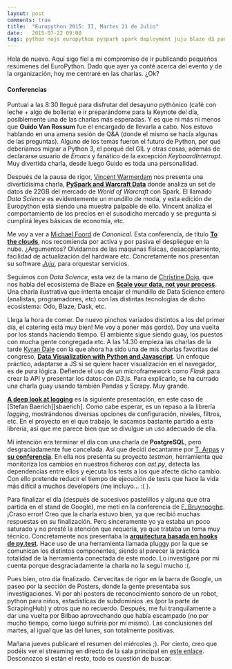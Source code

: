 ```yaml
---
layout: post
comments: true
title:  "Europython 2015: II, Martes 21 de Julio"
date:   2015-07-22 09:00
tags: python nojs europython pyspark spark deployment juju blaze d3 pandas visualization data logging postgresql testmon pytest astpy ast.py py.test coverage.py coverage hook plugin pluggy
---
```


Hola de nuevo. Aquí sigo fiel a mi compromiso de ir publicando pequeños resúmenes del EuroPython. Dado que ayer ya conté acerca del evento y de la organización, hoy me centraré en las charlas. ¿Ok?

#### Conferencias

Puntual a las 8:30 llegué para disfrutar del desayuno pythónico (café con leche + algo de bollería) e ir preparándome para la Keynote del día, posiblemente una de las charlas más esperadas. Y es que ni más ni menos que **Guido Van Rossum** fue el encargado de llevarla a cabo. Nos estuvo hablando en una amena sesión de Q&A (donde el mismo se hacía algunas de las preguntas). Alguno de los temas fueron el futuro de Python, por qué deberíamos migrar a Python 3, el porqué del GIL y otras cosas, además de declararse usuario de *Emacs* y fanático de la excepción *KeyboardInterrupt*. Muy divertida charla, desde luego Guido es toda una personalidad.

Después de la pausa de rigor, [Vincent Warmerdam][vwarmerdam] nos presenta una divertídisima charla, **[PySpark and Warcraft Data][warcraft]** donde analiza un set de datos de 22GB del mercado de *World of Warcraft* con Spark.  El llamado *Data Science* es evidentemente un mundillo de moda, y esta edición de Europython está siendo una muestra palpable de ello. Vincent analiza el comportamiento de los precios en el susodicho mercado y se pregunta si cumplirá leyes básicas de economía, etc.

Me voy a ver a [Michael Foord][mfoord] de *Canonical*. Esta conferencia, de título **[To the clouds][totheclouds]**, nos recomienda por activa y por pasiva el despliegue en la nube. ¿Argumentos? Olvidarnos de las máquinas físicas, desacoplamiento, facilidad de actualización del hardware etc. Concretamente nos presentan su software *[Juju][juju]*, para orquestar servicios.

Seguimos con *Data Science*, esta vez de la mano de [Christine Doig][cdoig], que nos habla del ecosistema de Blaze en **[Scale your data, not your process][blaze]**. Una charla ilustrativa que intenta encajar el mundillo de Data Science entero (analistas, programadores, etc) con las distintas tecnologías de dicho ecosistema: Odo, Blaze, Dask, etc.

Llega la hora de comer. De nuevo pinchos variados distintos a los del primer día, el catering está muy bien! Me voy a poner más gordo). Doy una vuelta por los stands haciendo tiempo. El ambiente sigue siendo guay, los puestos con mucha gente congregada etc. A las 14.30 empieza las charlas de la tarde [Kyran Dale][kdale] con la que ahora ha sido una de mis charlas favoritas del congreso, **[Data Visualization with Python and Javascript][dataviz]**. Un enfoque práctico, adaptarse a JS si se quiere hacer visualización en el navegador, es de pura lógica. Defiende el uso de un microframework como *Flask* para crear la API y presentar los datos con *D3.js*. Para explicarlo, se ha currado una charla guay usando también Pandas y Scrapy. Muy grande.

**[A deep look at logging][logging]** es la siguiente presentación, en este caso de [Stefan Baerich][sbaerich]. Como cabe esperar, es un repaso a la librería *logging*, mostrándonos diversas opciones de configuración, niveles, filtros, etc. En el proyecto en el que trabajo, le sacamos bastante partido a esta librería, así que me parece bien que se divulgue un uso adecuado de ella.

Mi intención era terminar el día con una charla de **PostgreSQL**, pero desgraciadamente fue cancelada. Así que decidí decantarme por [T. Arpas][tarpas] y **[su conferencia][testmon]**. En ella nos presenta su proyecto *testmon*, herramienta que monitoriza los cambios en nuestros ficheros con *ast.py*, detecta las dependencias entre ellos y ejecuta los tests a los que afecte dicho cambio. Con ello pretende reducir el tiempo de ejecución de tests que hace la vida más difícil a muchos developers (me incluyo... :( ).

Para finalizar el día (después de sucesivos pastelillos y alguna que otra partida en el stand de Google), me metí en la conferencia de [F. Bruynooghe][bruynooghe]. ¡Craso error! Creo que la charla estuvo bien, ya que recibió muchas respuestas en su finalización. Pero sinceramente yo ya estaba un poco saturado y no presté la atención que requería, ya que trataba un tema muy técnico. Concretamente nos presentaba la **[arquitectura basada en hooks de py.test][pluggy]**. Hace uso de una herramienta llamada pluggy por la que se comunican los distintos componentes, siendo al parecer la práctica totalidad de la herramienta conectada de este modo. Lo investigaré por mi cuenta porque desgraciadamente la charla no la seguí mucho :(.

Pues bien, otro día finalizado. Cervecitas de rigor en la barra de Google, un paseo por la sección de Posters, donde la gente presentaba sus investigaciones. Vi por ahí posters de reconocimiento sonoro de un robot, python para niños, estadísticas de subdominios .es (por la parte de ScrapingHub) y otros que no recuerdo. Después, me fui tranquilamente a dar una vuelta por Bilbao aprovechando que había escampado (no por mucho tiempo, como luego sufriría por mí mismo). Las conclusiones del martes, al igual que las del lunes, son totalmente positivas.

Mañana jueves publicaré el resumen del miércoles ;). Por cierto, creo que podéis ver el streaming en directo de la sala principal en [este enlace][streaming]. Desconozco si están el resto, todo es cuestión de buscar.

[vwarmerdam]: https://ep2015.europython.eu/conference/p/-242
[warcraft]: https://ep2015.europython.eu/conference/talks/pyspark-and-warcraft-data
[mfoord]: https://ep2015.europython.eu/conference/p/-98
[totheclouds]: https://ep2015.europython.eu/conference/talks/to-the-clouds-why-you-should-deploy-to-the-cloud-even-if-you-dont-want-to
[juju]: https://jujucharms.com/
[cdoig]: https://ep2015.europython.eu/conference/p/-88
[blaze]: https://ep2015.europython.eu/conference/talks/scale-your-data-not-your-process-welcome-to-the-blaze-ecosystem
[kdale]: https://ep2015.europython.eu/conference/p/-426
[dataviz]: https://ep2015.europython.eu/conference/talks/data-visualisation-with-python-and-javascript-crafting-a-data-viz-toolchain-for-the-web
[logging]: https://ep2015.europython.eu/conference/talks/a-deep-look-at-logging
[sbaerisch]: https://ep2015.europython.eu/conference/p/stefan-baerisch
[tarpas]: https://ep2015.europython.eu/conference/p/-353
[testmon]: https://ep2015.europython.eu/conference/talks/mashing-up-pytest-coveragepy-and-astpy-to-take-tdd-to-a-new-level
[bruynooghe]: https://ep2015.europython.eu/conference/p/-253
[pluggy]: https://ep2015.europython.eu/conference/talks/the-hook-based-plugin-architecture-of-pytest
[streaming]: https://www.youtube.com/watch?v=VRGB40srFE8
